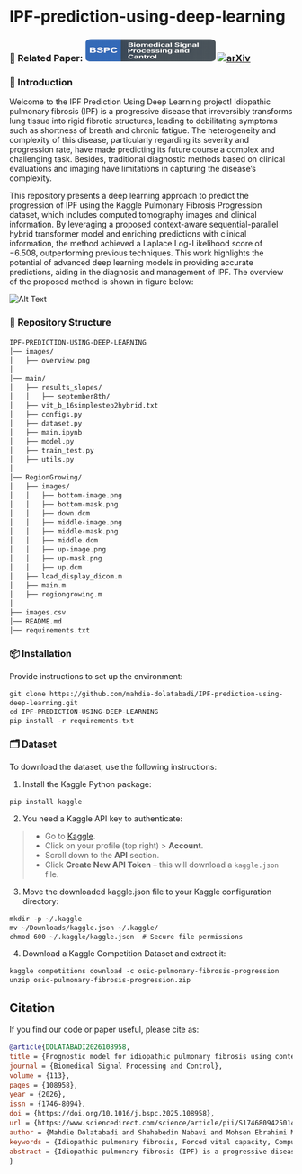 # IPF-prediction-using-deep-learning
### 📄 Related Paper: [<img src="https://github.com/mahdie-dolatabadi/IPF-prediction-using-deep-learning/blob/main/images/BSPC3.svg">](https://doi.org/10.1016/j.bspc.2025.108958) [![arXiv](https://img.shields.io/badge/arXiv-2503.00386-red)](https://arxiv.org/abs/2503.00386)
### 👋 Introduction 

Welcome to the IPF Prediction Using Deep Learning project! Idiopathic pulmonary fibrosis (IPF) is a progressive disease that irreversibly transforms lung tissue into rigid fibrotic structures, leading to debilitating symptoms such as shortness of breath and chronic fatigue. The heterogeneity and complexity of this disease, particularly regarding its severity and progression rate, have made predicting its future course a complex and challenging task. Besides, traditional diagnostic methods based on clinical evaluations and imaging have limitations in capturing the disease’s complexity.

This repository presents a deep learning approach to predict the progression of IPF using the Kaggle Pulmonary Fibrosis Progression dataset, which includes computed tomography images and clinical information. By leveraging a proposed context-aware sequential-parallel hybrid transformer model and enriching predictions with clinical information, the method achieved a Laplace Log-Likelihood score of −6.508, outperforming previous techniques. This work highlights the potential of advanced deep learning models in providing accurate predictions, aiding in the diagnosis and management of IPF. The overview of the proposed method is shown in figure below:

![Alt Text](images/overview.png)
### 📂 Repository Structure
```plaintext
IPF-PREDICTION-USING-DEEP-LEARNING  
│── images/  
│   ├── overview.png  
│  
│── main/  
│   ├── results_slopes/  
│   │   ├── september8th/    
│   ├── vit_b_16simplestep2hybrid.txt  
│   ├── configs.py  
│   ├── dataset.py   
│   ├── main.ipynb  
│   ├── model.py  
│   ├── train_test.py  
│   ├── utils.py  
│  
│── RegionGrowing/  
│   ├── images/  
│   │   ├── bottom-image.png  
│   │   ├── bottom-mask.png  
│   │   ├── down.dcm  
│   │   ├── middle-image.png  
│   │   ├── middle-mask.png  
│   │   ├── middle.dcm  
│   │   ├── up-image.png  
│   │   ├── up-mask.png  
│   │   ├── up.dcm  
│   ├── load_display_dicom.m  
│   ├── main.m  
│   ├── regiongrowing.m  
│  
├── images.csv 
│── README.md 
│── requirements.txt
``` 
### 📦 Installation
Provide instructions to set up the environment:
```plaintext
git clone https://github.com/mahdie-dolatabadi/IPF-prediction-using-deep-learning.git
cd IPF-PREDICTION-USING-DEEP-LEARNING
pip install -r requirements.txt
```
### 🗂️ Dataset
To download the dataset, use the following instructions:
1. Install the Kaggle Python package:
```plaintext
pip install kaggle
```
2. You need a Kaggle API key to authenticate:
> - Go to [Kaggle](https://www.kaggle.com/).  
> - Click on your profile (top right) > **Account**.  
> - Scroll down to the **API** section.  
> - Click **Create New API Token** – this will download a `kaggle.json` file. 

3. Move the downloaded kaggle.json file to your Kaggle configuration directory:
```plaintext
mkdir -p ~/.kaggle
mv ~/Downloads/kaggle.json ~/.kaggle/
chmod 600 ~/.kaggle/kaggle.json  # Secure file permissions
```
4. Download a Kaggle Competition Dataset and extract it:
```plaintext
kaggle competitions download -c osic-pulmonary-fibrosis-progression
unzip osic-pulmonary-fibrosis-progression.zip
```

## Citation

If you find our code or paper useful, please cite as:

```bibtex
@article{DOLATABADI2026108958,
title = {Prognostic model for idiopathic pulmonary fibrosis using context-aware sequential-parallel hybrid transformer and enriched clinical information},
journal = {Biomedical Signal Processing and Control},
volume = {113},
pages = {108958},
year = {2026},
issn = {1746-8094},
doi = {https://doi.org/10.1016/j.bspc.2025.108958},
url = {https://www.sciencedirect.com/science/article/pii/S1746809425014697},
author = {Mahdie Dolatabadi and Shahabedin Nabavi and Mohsen Ebrahimi Moghaddam},
keywords = {Idiopathic pulmonary fibrosis, Forced vital capacity, Computed tomography, Deep learning},
abstract = {Idiopathic pulmonary fibrosis (IPF) is a progressive disease that irreversibly transforms lung tissue into rigid <\br> fibrotic structures, leading to debilitating symptoms such as shortness of breath and chronic fatigue. The heterogeneity and complexity of this disease, particularly regarding its severity and progression rate, have made predicting its future course a complex and challenging task. Besides, traditional diagnostic methods based on clinical evaluations and imaging have limitations in capturing the disease’s complexity. Using the Kaggle Pulmonary Fibrosis Progression dataset, which includes computed tomography images, and clinical information, the model predicts changes in forced vital capacity (FVC), a key progression indicator. Our method uses a proposed context-aware sequential-parallel hybrid transformer model and clinical information enrichment for its prediction. The proposed method achieved a Laplace Log-Likelihood score of −6.508, outperforming prior methods and demonstrating superior predictive capabilities. These results highlight the potential of advanced deep learning techniques to provide more accurate and timely predictions, offering a transformative approach to the diagnosis and management of IPF, with implications for improved patient outcomes and therapeutic advancements. Code Availability: GitHub}
}





